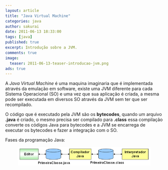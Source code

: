 ```yaml
---
layout: article
title: "Java Virtual Machine"
categories: java
author: sakurai
date: 2011-06-13 18:33:00
tags: [java]
published: true
excerpt: Introdução sobre a JVM.
comments: true
image:
  teaser: 2011-06-13-teaser-introducao-jvm.png
ads: true
---
```


A *Java Virtual Machine* é uma maquina imaginaria que é implementada através da  emulação em software, existe uma JVM diferente para cada Sistema Operacional (SO) e uma vez que sua aplicação é criada, a mesma pode ser executada em diversos SO através da JVM sem ter que ser recompilado.

O código que é executado pela JVM são os **bytecodes**, quando um arquivo **.java** é criado, o mesmo precisa ser compilado para **.class** essa compilação converte os códigos Java para bytecodes e a JVM se encarrega de executar os bytecodes e fazer a integração com o SO.

Fases da programação Java:

<figure>
    <a href="/images/2011-06-13-introducao-jvm-01.png"><img src="/images/2011-06-13-introducao-jvm-01.png" alt="Fases da programação Java."></a>
</figure>
